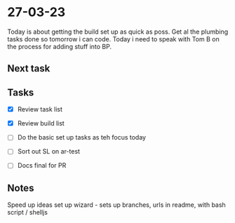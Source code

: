 # 27-03-23

Today is about getting the build set up as quick as poss. Get al the plumbing tasks done so tomorrow i can code.
Today i need to speak with Tom B on the process for adding stuff into BP.

## Next task


## Tasks
- [x] Review task list
- [x] Review build list
- [ ] Do the basic set up tasks as teh focus today
- [ ] Sort out SL on ar-test
- [ ] Docs final for PR


## Notes

Speed up ideas
set up wizard - sets up branches, urls in readme, with bash script / shelljs

